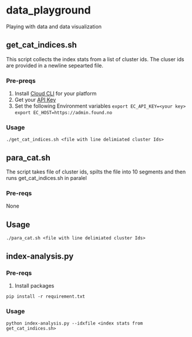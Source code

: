 # data_playground
Playing with data and data visualization

## get_cat_indices.sh
This script collects the index stats from a list of cluster ids. The cluser ids are provided in a newline sepearted file.


### Pre-preqs

1. Install [Cloud CLI](https://github.com/elastic/cloud-cli) for your platform
1. Get your [API Key](https://admin.found.no/keys)
1. Set the following Environment variables
   `export EC_API_KEY=<your key>`
   `export EC_HOST=https://admin.found.no`

### Usage
```
./get_cat_indices.sh <file with line delimiated cluster Ids>
```

## para_cat.sh
The script takes file of cluster ids, spilts the file into 10 segments and then runs get_cat_indices.sh in paralel

### Pre-reqs
None

## Usage
```
./para_cat.sh <file with line delimiated cluster Ids>
```

## index-analysis.py

### Pre-reqs

1. Install packages
```
pip install -r requirement.txt
```

### Usage
```
python index-analysis.py --idxfile <index stats from get_cat_indices.sh> 
```
